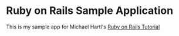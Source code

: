 # Ruby on Rails Sample Application

This is my sample app for Michael Hartl's [Ruby on Rails Tutorial](http://railstutorial.org)